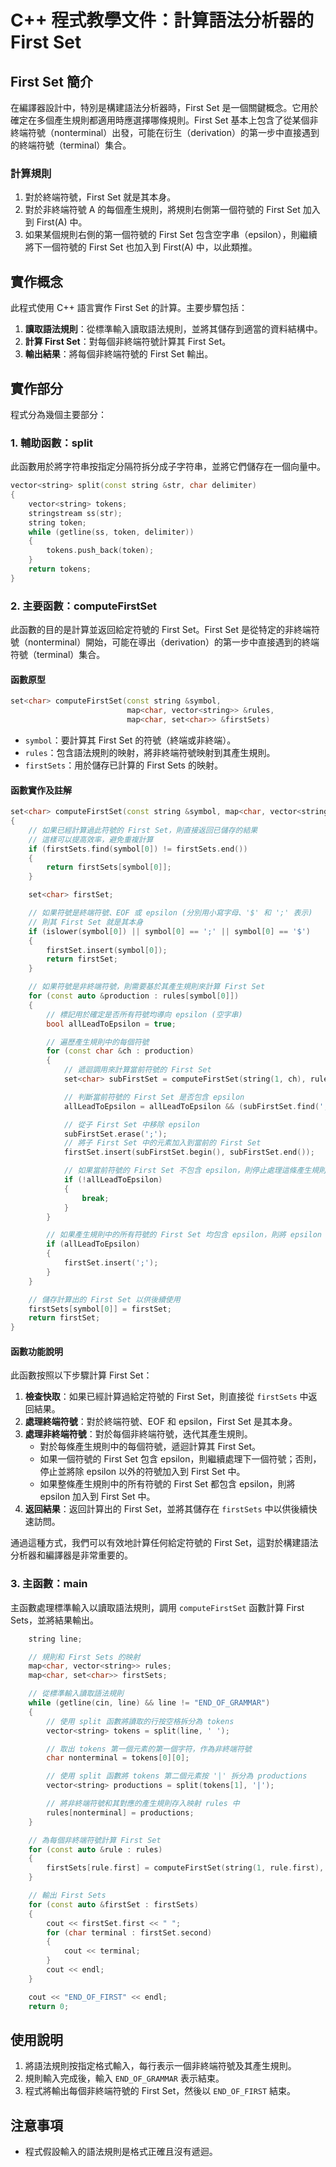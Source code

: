 # C++ 程式教學文件：計算語法分析器的 First Set

## First Set 簡介

在編譯器設計中，特別是構建語法分析器時，First Set 是一個關鍵概念。它用於確定在多個產生規則都適用時應選擇哪條規則。First Set 基本上包含了從某個非終端符號（nonterminal）出發，可能在衍生（derivation）的第一步中直接遇到的終端符號（terminal）集合。

### 計算規則

1. 對於終端符號，First Set 就是其本身。
2. 對於非終端符號 A 的每個產生規則，將規則右側第一個符號的 First Set 加入到 First(A) 中。
3. 如果某個規則右側的第一個符號的 First Set 包含空字串（epsilon），則繼續將下一個符號的 First Set 也加入到 First(A) 中，以此類推。

## 實作概念

此程式使用 C++ 語言實作 First Set 的計算。主要步驟包括：

1. **讀取語法規則**：從標準輸入讀取語法規則，並將其儲存到適當的資料結構中。
2. **計算 First Set**：對每個非終端符號計算其 First Set。
3. **輸出結果**：將每個非終端符號的 First Set 輸出。

## 實作部分

程式分為幾個主要部分：

### 1. 輔助函數：split

此函數用於將字符串按指定分隔符拆分成子字符串，並將它們儲存在一個向量中。

```cpp
vector<string> split(const string &str, char delimiter)
{
    vector<string> tokens;
    stringstream ss(str);
    string token;
    while (getline(ss, token, delimiter))
    {
        tokens.push_back(token);
    }
    return tokens;
}
```

### 2. 主要函數：computeFirstSet

此函數的目的是計算並返回給定符號的 First Set。First Set 是從特定的非終端符號（nonterminal）開始，可能在導出（derivation）的第一步中直接遇到的終端符號（terminal）集合。

#### 函數原型

```cpp
set<char> computeFirstSet(const string &symbol,
                          map<char, vector<string>> &rules,
                          map<char, set<char>> &firstSets)
```

- `symbol`：要計算其 First Set 的符號（終端或非終端）。
- `rules`：包含語法規則的映射，將非終端符號映射到其產生規則。
- `firstSets`：用於儲存已計算的 First Sets 的映射。

#### 函數實作及註解

```cpp
set<char> computeFirstSet(const string &symbol, map<char, vector<string>> &rules, map<char, set<char>> &firstSets)
{
    // 如果已經計算過此符號的 First Set，則直接返回已儲存的結果
    // 這樣可以提高效率，避免重複計算
    if (firstSets.find(symbol[0]) != firstSets.end())
    {
        return firstSets[symbol[0]];
    }

    set<char> firstSet;

    // 如果符號是終端符號、EOF 或 epsilon (分別用小寫字母、'$' 和 ';' 表示)
    // 則其 First Set 就是其本身
    if (islower(symbol[0]) || symbol[0] == ';' || symbol[0] == '$')
    {
        firstSet.insert(symbol[0]);
        return firstSet;
    }

    // 如果符號是非終端符號，則需要基於其產生規則來計算 First Set
    for (const auto &production : rules[symbol[0]])
    {
        // 標記用於確定是否所有符號均導向 epsilon (空字串)
        bool allLeadToEpsilon = true;

        // 遍歷產生規則中的每個符號
        for (const char &ch : production)
        {
            // 遞迴調用來計算當前符號的 First Set
            set<char> subFirstSet = computeFirstSet(string(1, ch), rules, firstSets);

            // 判斷當前符號的 First Set 是否包含 epsilon
            allLeadToEpsilon = allLeadToEpsilon && (subFirstSet.find(';') != subFirstSet.end());

            // 從子 First Set 中移除 epsilon
            subFirstSet.erase(';');
            // 將子 First Set 中的元素加入到當前的 First Set
            firstSet.insert(subFirstSet.begin(), subFirstSet.end());

            // 如果當前符號的 First Set 不包含 epsilon，則停止處理這條產生規則
            if (!allLeadToEpsilon)
            {
                break;
            }
        }

        // 如果產生規則中的所有符號的 First Set 均包含 epsilon，則將 epsilon 加入到 First Set
        if (allLeadToEpsilon)
        {
            firstSet.insert(';');
        }
    }

    // 儲存計算出的 First Set 以供後續使用
    firstSets[symbol[0]] = firstSet;
    return firstSet;
}
```

#### 函數功能說明

此函數按照以下步驟計算 First Set：

1. **檢查快取**：如果已經計算過給定符號的 First Set，則直接從 `firstSets` 中返回結果。
2. **處理終端符號**：對於終端符號、EOF 和 epsilon，First Set 是其本身。
3. **處理非終端符號**：對於每個非終端符號，迭代其產生規則。
   - 對於每條產生規則中的每個符號，遞迴計算其 First Set。
   - 如果一個符號的 First Set 包含 epsilon，則繼續處理下一個符號；否則，停止並將除 epsilon 以外的符號加入到 First Set 中。
   - 如果整條產生規則中的所有符號的 First Set 都包含 epsilon，則將 epsilon 加入到 First Set 中。
4. **返回結果**：返回計算出的 First Set，並將其儲存在 `firstSets` 中以供後續快速訪問。

通過這種方式，我們可以有效地計算任何給定符號的 First Set，這對於構建語法分析器和編譯器是非常重要的。

### 3. 主函數：main

主函數處理標準輸入以讀取語法規則，調用 `computeFirstSet` 函數計算 First Sets，並將結果輸出。

```cpp
    string line;

    // 規則和 First Sets 的映射
    map<char, vector<string>> rules;
    map<char, set<char>> firstSets;

    // 從標準輸入讀取語法規則
    while (getline(cin, line) && line != "END_OF_GRAMMAR")
    {
        // 使用 split 函數將讀取的行按空格拆分為 tokens
        vector<string> tokens = split(line, ' ');

        // 取出 tokens 第一個元素的第一個字符，作為非終端符號
        char nonterminal = tokens[0][0];

        // 使用 split 函數將 tokens 第二個元素按 '|' 拆分為 productions
        vector<string> productions = split(tokens[1], '|');

        // 將非終端符號和其對應的產生規則存入映射 rules 中
        rules[nonterminal] = productions;
    }

    // 為每個非終端符號計算 First Set
    for (const auto &rule : rules)
    {
        firstSets[rule.first] = computeFirstSet(string(1, rule.first), rules, firstSets);
    }

    // 輸出 First Sets
    for (const auto &firstSet : firstSets)
    {
        cout << firstSet.first << " ";
        for (char terminal : firstSet.second)
        {
            cout << terminal;
        }
        cout << endl;
    }

    cout << "END_OF_FIRST" << endl;
    return 0;
```

## 使用說明

1. 將語法規則按指定格式輸入，每行表示一個非終端符號及其產生規則。
2. 規則輸入完成後，輸入 `END_OF_GRAMMAR` 表示結束。
3. 程式將輸出每個非終端符號的 First Set，然後以 `END_OF_FIRST` 結束。

## 注意事項

- 程式假設輸入的語法規則是格式正確且沒有遞迴。
